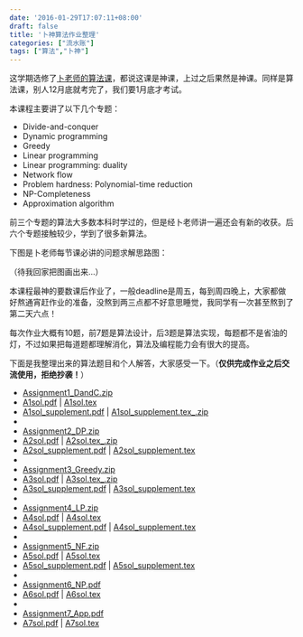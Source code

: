 ```yaml
---
date: '2016-01-29T17:07:11+08:00'
draft: false
title: '卜神算法作业整理'
categories: ["流水账"]
tags: ["算法","卜神"]
---
```

这学期选修了[卜老师的算法课](http://bioinfo.ict.ac.cn/~dbu/AlgorithmCourses/CS711008Z/CS711008Z_2015.html)，都说这课是神课，上过之后果然是神课。同样是算法课，别人12月底就考完了，我们要1月底才考试。

本课程主要讲了以下几个专题：

* Divide-and-conquer
* Dynamic programming
* Greedy
* Linear programming
* Linear programming: duality
* Network flow
* Problem hardness: Polynomial-time reduction
* NP-Completeness
* Approximation algorithm

前三个专题的算法大多数本科时学过的，但是经卜老师讲一遍还会有新的收获。后六个专题接触较少，学到了很多新算法。

下图是卜老师每节课必讲的问题求解思路图：

（待我回家把图画出来…）

本课程最神的要数课后作业了，一般deadline是周五，每到周四晚上，大家都做好熬通宵赶作业的准备，没熬到两三点都不好意思睡觉，我同学有一次甚至熬到了第二天六点！

每次作业大概有10题，前7题是算法设计，后3题是算法实现，每题都不是省油的灯，不过如果把每道题都理解消化，算法及编程能力会有很大的提高。

下面是我整理出来的算法题目和个人解答，大家感受一下。（**仅供完成作业之后交流使用，拒绝抄袭！**）

* [Assignment1_DandC.zip](Assignment1_DandC.zip)
* [A1sol.pdf](A1sol.pdf)   |  [A1sol.tex](A1sol.tex)
* [A1sol_supplement.pdf](A1sol_supplement.pdf)   |   [A1sol_supplement.tex_.zip](A1sol_supplement.tex_.zip)
* 
* [Assignment2_DP.zip](Assignment2_DP.zip)
* [A2sol.pdf](A2sol.pdf)   |   [A2sol.tex_.zip](A2sol.tex_.zip)
* [A2sol_supplement.pdf](A2sol_supplement.pdf)   |   [A2sol_supplement.tex](A2sol_supplement.tex)
* 
* [Assignment3_Greedy.zip](Assignment3_Greedy.zip)
* [A3sol.pdf](A3sol.pdf)  |  [A3sol.tex_.zip](A3sol.tex_.zip)
* [A3sol_supplement.pdf](A3sol_supplement.pdf)  |   [A3sol_supplement.tex](A3sol_supplement.tex)
* 
* [Assignment4_LP.zip](Assignment4_LP.zip)
* [A4sol.pdf](A4sol.pdf)   |   [A4sol.tex](A4sol.tex)
* [A4sol_supplement.pdf](A4sol_supplement.pdf)   |   [A4sol_supplement.tex](A4sol_supplement.tex)
* 
* [Assignment5_NF.zip](Assignment5_NF.zip)
* [A5sol.pdf](A5sol.pdf)   |   [A5sol.tex](A5sol.tex)
* [A5sol_supplement.pdf](A5sol_supplement.pdf)   |   [A5sol_supplement.tex](A5sol_supplement.tex)
* 
* [Assignment6_NP.pdf](Assignment6_NP.pdf)
* [A6sol.pdf](A6sol.pdf)   |   [A6sol.tex](A6sol.tex)
* 
* [Assignment7_App.pdf](Assignment7_App.pdf)
* [A7sol.pdf](A7sol.pdf)   |   [A7sol.tex](A7sol.tex)
